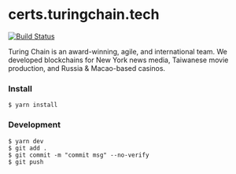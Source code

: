 # certs.turingchain.tech

[![Build Status](https://travis-ci.org/Turing-Chain/certs.turingchain.tech.svg?branch=master)](https://travis-ci.org/Turing-Chain/certs.turingchain.tech)

Turing Chain is an award-winning, agile, and international team. We developed blockchains for New York news media, Taiwanese movie production, and Russia & Macao-based casinos.

### Install

```
$ yarn install
```

### Development

```
$ yarn dev
$ git add .
$ git commit -m "commit msg" --no-verify
$ git push
```
